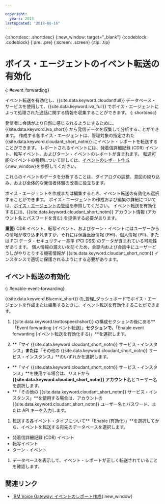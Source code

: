 ```yaml
---

copyright:
  years: 2018
lastupdated: "2018-08-16"
---
```


{:shortdesc: .shortdesc}
{:new_window: target="_blank"}
{:codeblock: .codeblock}
{:pre: .pre}
{:screen: .screen}
{:tip: .tip}


# ボイス・エージェントのイベント転送の有効化
{: #event_forwarding}

イベント転送を有効化し、{{site.data.keyword.cloudantfull}} データベース・サービスを使用して、{{site.data.keyword.iva_full}} でボイス・エージェントによって処理された通話に関する情報を収集することができます。
{: shortdesc}

発信者に会話がより自然に感じられるようにするために、{{site.data.keyword.iva_short}} から発信データを収集して分析することができます。 作成する各ボイス・エージェントは、管理対象の指定された {{site.data.keyword.cloudant_short_notm}} にイベント・レポートを転送することができます。 レポートされるイベントには、発着信詳細記録 (CDR) イベント、転写イベント、およびターン・イベントのレポートが含まれます。 転送可能なイベントの種類について詳しくは、[イベントのレポート作成](https://www.ibm.com/support/knowledgecenter/SS4U29/reporting.html){:new_window}を参照してください。

これらのイベントのデータを分析することは、ダイアログの調整、意図の絞り込み、および全体的な発信者体験の改善に役立ちます。

ボイス・エージェントを作成または編集するとき、イベント転送の有効化も選択することができます。 ボイス・エージェントの作成および編集の詳細については、[ボイス・エージェントの管理](managing.html)を参照してください。 イベント転送を有効化するには、{{site.data.keyword.cloudant_short_notm}} アカウント情報 (アカウント名とパスワードを含む) を提供する必要があります。

**重要:** CDR イベント、転写イベント、およびターン・イベントにはユーザーからの情報が取り込まれますが、それには保護医療情報 (PHI)、個人情報 (PII)、または PCI データ・セキュリティー基準 (PCI DSS) のデータが含まれている可能性があります。 個人情報の漏えいを防ぐため、会話内および会話中にユーザーどうしがやりとりする機密情報が {{site.data.keyword.cloudant_short_notm}} インスタンスで適切に保護されるようにする必要があります。


## イベント転送の有効化
{: #enable-event-forwarding}

{{site.data.keyword.Bluemix_short}} の_管理_ダッシュボードでボイス・エージェントを作成または編集するときに、イベント転送を有効化することができます。

1. {{site.data.keyword.texttospeechshort}} の構成セクションの後にある**「Event forwarding (イベント転送)」**セクションで、**「Enable event forwarding (イベント転送を有効化する)」**を選択します。

1. **「マイ {{site.data.keyword.cloudant_short_notm}} サービス・インスタンス」**または**「その他の {{site.data.keyword.cloudant_short_notm}} サービス・インスタンス」**のいずれかを選択します。
  * **「マイ {{site.data.keyword.cloudant_short_notm}} サービス・インスタンス」**を使用する場合は、リストから **{{site.data.keyword.cloudant_short_notm}} アカウント**名とユーザー名を選択します。
  * **「その他の {{site.data.keyword.cloudant_short_notm}} サービス・インスタンス」**を使用する場合は、アカウントの {{site.data.keyword.cloudant_short_notm}} ユーザー名とパスワード、または API キーを入力します。

1. 転送する各イベント・タイプについて**「Enable (有効化)」**を選択してから、イベントを転送する宛先のデータベースを選択します。
  * 発着信詳細記録 (CDR) イベント
  * 転写イベント
  * ターン・イベント

1. データベースを表示して、イベント・レポートが正しく転送されていることを確認します。

## 関連リンク
* [IBM Voice Gateway: イベントのレポート作成](https://www.ibm.com/support/knowledgecenter/SS4U29/reporting.html){:new_window}
